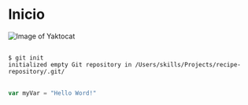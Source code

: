 # Inicio #

![Image of Yaktocat](https://octodex.github.com/images/yaktocat.png)

##

```
$ git init
initialized empty Git repository in /Users/skills/Projects/recipe-repository/.git/
```

##

``` javascript
var myVar = "Hello Word!"
```
